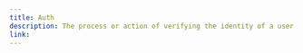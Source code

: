 ```yaml
---
title: Auth
description: The process or action of verifying the identity of a user or process; authentication.
link:
---
```

